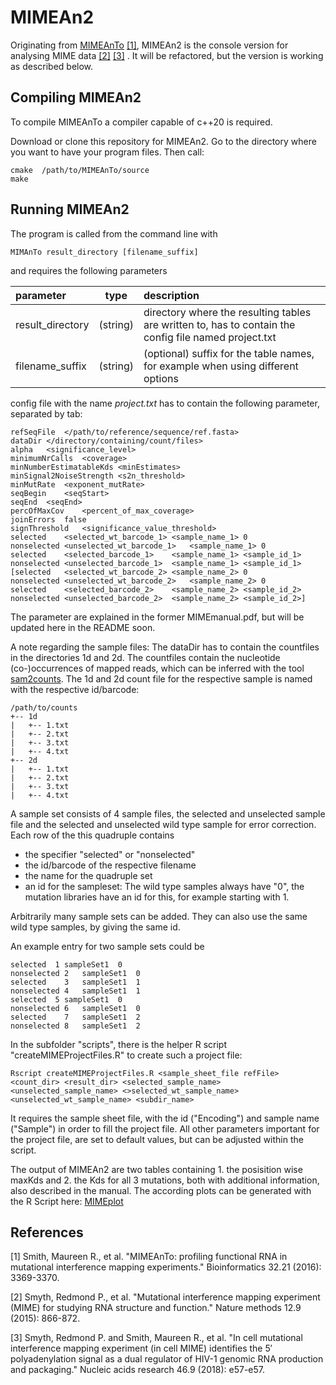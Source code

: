 # MIMEAn2

Originating from [MIMEAnTo](https://github.com/maureensmith/mimeanto) [[1]](#1), MIMEAn2 is the console version for analysing MIME data [[2]](#2) [[3]](#3) . It will be refactored, but the version is working as described below.

Compiling MIMEAn2
---------------------
To compile MIMEAnTo a compiler capable of c++20 is required.

Download or clone this repository for MIMEAn2.
Go to the directory where you want to have your program files.
Then call:

```
cmake  /path/to/MIMEAnTo/source
make
```


Running MIMEAn2
-------------------

The program is called from the command line with
```
MIMAnTo result_directory [filename_suffix]
```

and requires the following parameters


| parameter       | type          | description  |
| :---  |:---:| :----------------|
| result_directory         | (string)      |   directory where the resulting tables are written to, has to contain the config file named project.txt |
| filename_suffix          | (string)      |   (optional) suffix for the table names, for example when using different options |

config file with the name *project.txt* has to contain the following parameter, separated by tab:

```
refSeqFile	</path/to/reference/sequence/ref.fasta>
dataDir	</directory/containing/count/files>
alpha	<significance_level>
minimumNrCalls	<coverage>
minNumberEstimatableKds	<minEstimates>
minSignal2NoiseStrength	<s2n_threshold>
minMutRate	<exponent_mutRate>
seqBegin	<seqStart>
seqEnd	<seqEnd>
percOfMaxCov	<percent_of_max_coverage>
joinErrors	false
signThreshold	<significance_value_threshold>
selected	<selected_wt_barcode_1>	<sample_name_1>	0
nonselected	<unselected_wt_barcode_1>	<sample_name_1>	0
selected	<selected_barcode_1>	<sample_name_1>	<sample_id_1>
nonselected	<unselected_barcode_1>	<sample_name_1>	<sample_id_1>
[selected	<selected_wt_barcode_2>	<sample_name_2>	0
nonselected	<unselected_wt_barcode_2>	<sample_name_2>	0
selected	<selected_barcode_2>	<sample_name_2>	<sample_id_2>
nonselected	<unselected_barcode_2>	<sample_name_2>	<sample_id_2>]
```

The parameter are explained in the former MIMEmanual.pdf, but will be updated here in the README soon. 

A note regarding the sample files: 
The dataDir has to contain the countfiles in the directories 1d and 2d. The countfiles contain the nucleotide (co-)occurrences of mapped reads, which can be inferred with the tool [sam2counts](https://github.com/maureensmith/sam2counts).
The 1d and 2d count file for the respective sample is named with the respective id/barcode:

```
/path/to/counts
+-- 1d
|   +-- 1.txt
|   +-- 2.txt
|   +-- 3.txt
|   +-- 4.txt
+-- 2d
|   +-- 1.txt
|   +-- 2.txt
|   +-- 3.txt
|   +-- 4.txt
```

A sample set consists of 4 sample files, the selected and unselected sample file and the selected and unselected wild type sample for error correction.
Each row of the this quadruple contains 

* the specifier "selected" or "nonselected"
* the id/barcode of the respective filename 
* the name for the quadruple set
* an id for the sampleset: The wild type samples always have "0", the mutation libraries have an id for this, for example starting with 1. 

Arbitrarily many sample sets can be added. They can also use the same wild type samples, by giving the same id.

An example entry for two sample sets could be

```
selected  1 sampleSet1	0
nonselected	2	sampleSet1	0
selected	3	sampleSet1	1
nonselected	4	sampleSet1	1
selected  5 sampleSet1	0
nonselected	6	sampleSet1	0
selected	7	sampleSet1	2
nonselected	8	sampleSet1	2
```
In the subfolder "scripts", there is the helper R script "createMIMEProjectFiles.R" to create such a project file: 

```
Rscript createMIMEProjectFiles.R <sample_sheet_file refFile> <count_dir> <result_dir> <selected_sample_name> <unselected_sample_name> <>selected_wt_sample_name> <unselected_wt_sample_name> <subdir_name>
```
It requires the sample sheet file, with the id ("Encoding") and sample name ("Sample") in order to fill the project file. 
All other parameters important for the project file, are set to default values, but can be adjusted within the script.

The output of MIMEAn2 are two tables containing 1. the posisition wise maxKds and 2. the Kds for all 3 mutations, both with additional information, also described in the manual.
The according plots can be generated with the R Script here: [MIMEplot](https://github.com/maureensmith/MIMEplot)


## References
<a id="1">[1]</a> 
Smith, Maureen R., et al. "MIMEAnTo: profiling functional RNA in mutational interference mapping experiments." Bioinformatics 32.21 (2016): 3369-3370.

<a id="2">[2]</a> 
Smyth, Redmond P., et al. "Mutational interference mapping experiment (MIME) for studying RNA structure and function." Nature methods 12.9 (2015): 866-872.

<a id="3">[3]</a> 
Smyth, Redmond P. and Smith, Maureen R., et al. "In cell mutational interference mapping experiment (in cell MIME) identifies the 5′ polyadenylation signal as a dual regulator of HIV-1 genomic RNA production and packaging." Nucleic acids research 46.9 (2018): e57-e57.

